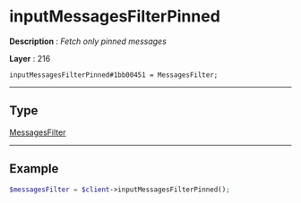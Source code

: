 # inputMessagesFilterPinned

**Description** : *Fetch only pinned messages*

**Layer** : 216

```tl
inputMessagesFilterPinned#1bb00451 = MessagesFilter;
```

---

## Type

[MessagesFilter](type/MessagesFilter)

---

## Example

```php
$messagesFilter = $client->inputMessagesFilterPinned();
```